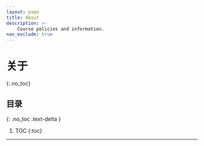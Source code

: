 ```yaml
---
layout: page
title: About
description: >-
    Course policies and information.
nav_exclude: true
---
```


# 关于
{:.no_toc}

## 目录
{: .no_toc .text-delta }

1. TOC
{:toc}

---
